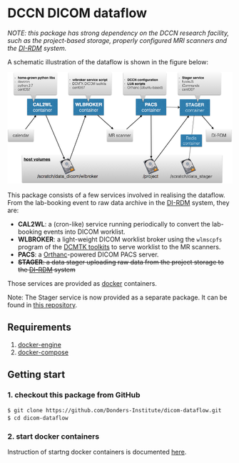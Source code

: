 # DCCN DICOM dataflow

_NOTE: this package has strong dependency on the DCCN research facility, such as the project-based storage, properly configured MRI scanners and the [DI-RDM](http://data.donders.ru.nl) system._

A schematic illustration of the dataflow is shown in the figure below:

![](dicom_dataflow_docker_containers.png)

This package consists of a few services involved in realising the dataflow.  From the lab-booking event to raw data archive in the [DI-RDM](http://data.donders.ru.nl) system, they are:

- __CAL2WL__: a (cron-like) service running periodically to convert the lab-booking events into DICOM worklist.
- __WLBROKER__: a light-weight DICOM worklist broker using the `wlmscpfs` program of the [DCMTK toolkits](http://dicom.offis.de) to serve worklist to the MR scanners.
- __PACS__: a [Orthanc](http://www.orthanc-server.com/)-powered DICOM PACS server.
- ~~__STAGER__: a data stager uploading raw data from the project storage to the [DI-RDM](https://data.donders.ru.nl) system~~

Those services are provided as [docker](http://docker.com) containers.

Note: The Stager service is now provided as a separate package.  It can be found in [this repository](https://github.com/donders-research-data-management/rdm-stager).

## Requirements 

1. [docker-engine](https://www.docker.com/products/docker-engine)
1. [docker-compose](https://docs.docker.com/compose/)

## Getting start

### 1. checkout this package from GitHub
 
```bash
$ git clone https://github.com/Donders-Institute/dicom-dataflow.git
$ cd dicom-dataflow
```

### 2. start docker containers

Instruction of startng docker containers is documented [here](docker/README.md).

